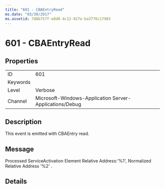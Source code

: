 ```yaml
---
title: "601 - CBAEntryRead"
ms.date: "03/30/2017"
ms.assetid: 7d8b757f-e8d8-4c12-927e-ba3776c17983
---
```

# 601 - CBAEntryRead
## Properties  
  
|||  
|-|-|  
|ID|601|  
|Keywords||  
|Level|Verbose|  
|Channel|Microsoft-Windows-Application Server-Applications/Debug|  
  
## Description  
 This event is emitted with CBAEntry read.  
  
## Message  
 Processed ServiceActivation Element Relative Address:'%1', Normalized Relative Address '%2' .  
  
## Details
